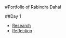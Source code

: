 #Portfolio of Rabindra Dahal

##Day 1
 - [Research](/Rabindra/ResearchRecords/session01.md)
 - [Reflection](/Rabindra/Reflections/reflections01.md)


